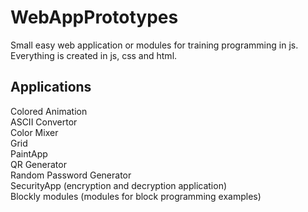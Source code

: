 # WebAppPrototypes
Small easy web application or modules for training programming in js. Everything is created in js, css and html.

## Applications
Colored Animation\
ASCII Convertor\
Color Mixer\
Grid\
PaintApp\
QR Generator\
Random Password Generator\
SecurityApp (encryption and decryption application)\
Blockly modules (modules for block programming examples)
